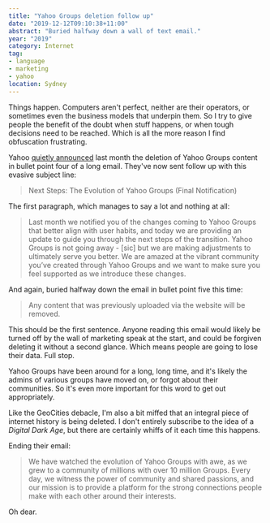 ```yaml
---
title: "Yahoo Groups deletion follow up"
date: "2019-12-12T09:10:38+11:00"
abstract: "Buried halfway down a wall of text email."
year: "2019"
category: Internet
tag:
- language
- marketing
- yahoo
location: Sydney
---
```

Things happen. Computers aren't perfect, neither are their operators, or sometimes even the business models that underpin them. So I try to give people the benefit of the doubt when stuff happens, or when tough decisions need to be reached. Which is all the more reason I find obfuscation frustrating.

Yahoo [quietly announced](https://rubenerd.com/fitbit-and-yahoo-groups/) last month the deletion of Yahoo Groups content in bullet point four of a long email. They've now sent follow up with this evasive subject line:

> Next Steps: The Evolution of Yahoo Groups (Final Notification) 

The first paragraph, which manages to say a lot and nothing at all:

> Last month we notified you of the changes coming to Yahoo Groups that better align with user habits, and today we are providing an update to guide you through the next steps of the transition. Yahoo Groups is not going away - [sic] but we are making adjustments to ultimately serve you better. We are amazed at the vibrant community you’ve created through Yahoo Groups and we want to make sure you feel supported as we introduce these changes.

And again, buried halfway down the email in bullet point five this time:

> Any content that was previously uploaded via the website will be removed.

This should be the first sentence. Anyone reading this email would likely be turned off by the wall of marketing speak at the start, and could be forgiven deleting it without a second glance. Which means people are going to lose their data. Full stop.

Yahoo Groups have been around for a long, long time, and it's likely the admins of various groups have moved on, or forgot about their communities. So it's even more important for this word to get out appropriately.

Like the GeoCities debacle, I'm also a bit miffed that an integral piece of internet history is being deleted. I don't entirely subscribe to the idea of a *Digital Dark Age*, but there are certainly whiffs of it each time this happens.

Ending their email:

> We have watched the evolution of Yahoo Groups with awe, as we grew to a community of millions with over 10 million Groups. Every day, we witness the power of community and shared passions, and our mission is to provide a platform for the strong connections people make with each other around their interests.

Oh dear.

